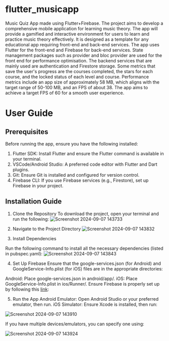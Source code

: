 # flutter_musicapp

Music Quiz App made using Flutter+Firebase.
The project aims to develop a comprehensive mobile application for learning music theory. The app will provide a gamified and interactive environment for users to learn and practice music theory effectively. It is designed as a template for any educational app requiring front-end and back-end services. The app uses Flutter for the front-end and Firebase for back-end services. State management packages such as provider and bloc provider are used for the front end for performance optimisation. The backend services that are mainly used are authentication and Firestore storage. Some metrics that save the user's progress are the courses completed, the stars for each course, and the locked status of each level and course. Performance metrics include an app size of approximately 58 MB, which aligns with the target range of 50-100 MB, and an FPS of about 38. The app aims to achieve a target FPS of 60 for a smooth user experience.

# User Guide

## Prerequisites
Before running the app, ensure you have the following installed:

1. Flutter SDK: Install Flutter and ensure the Flutter command is available in your terminal.
2. VSCode/Android Studio: A preferred code editor with Flutter and Dart plugins.
3. Git: Ensure Git is installed and configured for version control.
4. Firebase CLI: If you use Firebase services (e.g., Firestore), set up Firebase in your project.

## Installation Guide
1. Clone the Repository
  To download the project, open your terminal and run the following:
  ![Screenshot 2024-09-07 143733](https://github.com/user-attachments/assets/d34f8417-7682-4b6f-8cb7-86fa52565f78)
2. Navigate to the Project Directory
   ![Screenshot 2024-09-07 143832](https://github.com/user-attachments/assets/4f175c82-a1dc-45a3-b323-7c8ff3981f87)

3. Install Dependencies
   
  Run the following command to install all the necessary dependencies (listed in pubspec.yaml):
  ![Screenshot 2024-09-07 143843](https://github.com/user-attachments/assets/fe3f5e90-14d3-4485-9ad7-c492c9def57b)

4. Set Up Firebase
  Ensure that the google-services.json (for Android) and GoogleService-Info.plist (for iOS) files are in the appropriate directories:

  Android: Place google-services.json in android/app/.
  iOS: Place GoogleService-Info.plist in ios/Runner/.
  Ensure Firebase is properly set up by following this [link](https://firebase.google.com/docs/flutter/setup?platform=android):

5. Run the App
  Android Emulator: Open Android Studio or your preferred emulator, then run.
  iOS Simulator: Ensure Xcode is installed, then run:

  ![Screenshot 2024-09-07 143910](https://github.com/user-attachments/assets/b87603c1-1e3c-48d9-a4df-d1e865cc5c19)

  If you have multiple devices/emulators, you can specify one using:

  ![Screenshot 2024-09-07 143924](https://github.com/user-attachments/assets/95a0bbbf-e3e7-4597-86a4-0f3bda425f81)

